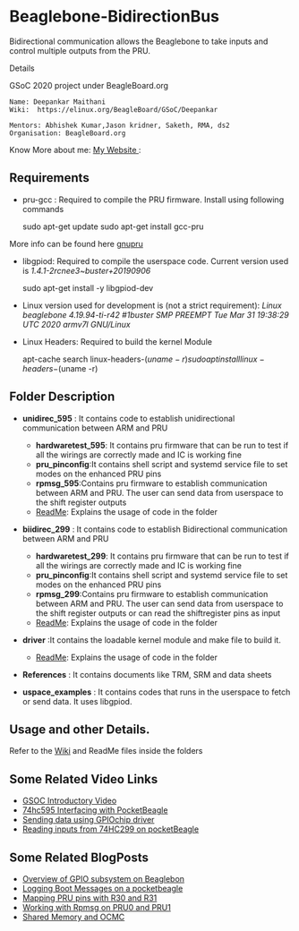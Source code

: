 # Beaglebone-BidirectionBus
Bidirectional communication  allows the Beaglebone  to  take inputs and control multiple outputs from the PRU. 


Details

GSoC 2020 project under BeagleBoard.org

    Name: Deepankar Maithani
    Wiki:  https://elinux.org/BeagleBoard/GSoC/Deepankar
   
    Mentors: Abhishek Kumar,Jason kridner, Saketh, RMA, ds2
    Organisation: BeagleBoard.org
Know More about me: [My Website ](https://deebot.github.io/):

## Requirements
 - pru-gcc : Required to compile the PRU firmware. Install using following commands
 
	sudo apt-get update
	sudo apt-get install gcc-pru
	
More info can be found here [gnupru](https://github.com/dinuxbg/gnupru)
 - libgpiod: Required to compile the userspace code. Current version used is <em>1.4.1-2rcnee3~buster+20190906</em>
 	
	sudo apt-get install -y libgpiod-dev
 
 - Linux version used for development is (not a strict requirement):   <em> Linux beaglebone 4.19.94-ti-r42 #1buster SMP PREEMPT Tue Mar 31 19:38:29 UTC 2020 armv7l GNU/Linux </em>
 
 
 - Linux Headers: Required to build the kernel Module

	apt-cache search linux-headers-$(uname -r)
	sudo apt install linux-headers-$(uname -r)

## Folder Description



* **unidirec_595** : It contains code to establish unidirectional communication between ARM and PRU

    * **hardwaretest_595**: It contains pru firmware that can be run to test if all the wirings are correctly made and IC is working fine
    * **pru_pinconfig**:It contains shell script and systemd service file to set modes on the enhanced PRU pins
    * **rpmsg_595**:Contains pru firmware to establish communication between ARM and PRU. The user can send data from userspace to the shift register outputs
    * [ReadMe](https://github.com/deebot/Beaglebone-BidirectionBus/tree/dev/unidirec_595): Explains the usage of code in the folder
    

* **biidirec_299** : It contains code to establish Bidirectional communication between ARM and PRU

    * **hardwaretest_299**: It contains pru firmware that can be run to test if all the wirings are correctly made and IC is working fine
    * **pru_pinconfig**:It contains shell script and systemd service file to set modes on the enhanced PRU pins
    * **rpmsg_299**:Contains pru firmware to establish communication between ARM and PRU. The user can send data from userspace to the shift register outputs  or can read the shiftregister pins as input
    * [ReadMe](https://github.com/deebot/Beaglebone-BidirectionBus/blob/dev/bidirec_299/README.md): Explains the usage of code in the folder

	
* **driver** :It contains the loadable kernel module and make file to build it.

    * [ReadMe](https://github.com/deebot/Beaglebone-BidirectionBus/blob/dev/driver/README.md): Explains the usage of code in the folder


* **References** : It contains documents like TRM, SRM and data sheets


* **uspace_examples** : It contains codes that runs in the userspace to fetch or send data. It uses libgpiod.

## Usage and other Details.

Refer to the  [Wiki](https://github.com/deebot/Beaglebone-BidirectionBus/wiki)  and ReadMe files inside the folders

## Some Related Video Links

- [GSOC Introductory Video](https://www.youtube.com/watch?v=cKxx8r4FRqY)
- [74hc595 Interfacing with PocketBeagle](https://www.youtube.com/watch?v=R-aSw67c1D4)
- [Sending data using GPIOchip driver](https://www.youtube.com/watch?v=gZFyMHmyDzk)
- [Reading inputs from 74HC299 on pocketBeagle](https://www.youtube.com/watch?v=Nn79KsYPg94)


## Some Related BlogPosts
- [Overview of GPIO subsystem on Beaglebon](https://deebot.github.io/BeagleboneGPIO.html)
- [Logging Boot Messages on a pocketbeagle](https://deebot.github.io/BootSerialLogging.html)
- [Mapping PRU pins with R30 and R31](https://deebot.github.io/PRURegisterMapping.html)
- [Working with Rpmsg on PRU0 and PRU1](https://deebot.github.io/rpmsgPRU.html)
- [Shared Memory and OCMC](https://deebot.github.io/sharedMemory.html)


  
